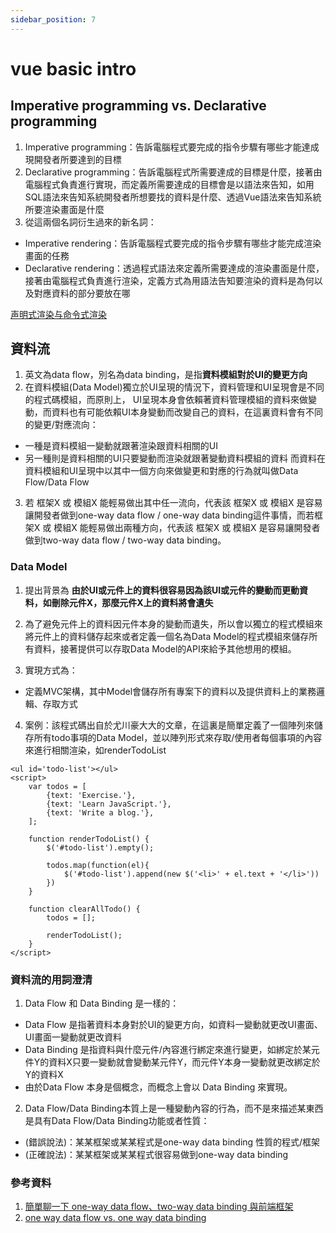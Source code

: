 ```yaml
---
sidebar_position: 7
---
```


# vue basic intro


## Imperative programming vs. Declarative programming
1. Imperative programming：告訴電腦程式要完成的指令步驟有哪些才能達成現開發者所要達到的目標
2. Declarative programming：告訴電腦程式所需要達成的目標是什麼，接著由電腦程式負責進行實現，而定義所需要達成的目標會是以語法來告知，如用SQL語法來告知系統開發者所想要找的資料是什麼、透過Vue語法來告知系統所要渲染畫面是什麼
3. 從這兩個名詞衍生過來的新名詞：
  - Imperative rendering：告訴電腦程式要完成的指令步驟有哪些才能完成渲染畫面的任務
  - Declarative rendering：透過程式語法來定義所需要達成的渲染畫面是什麼，接著由電腦程式負責進行渲染，定義方式為用語法告知要渲染的資料是為何以及對應資料的部分要放在哪

[声明式渲染与命令式渲染](https://zhuanlan.zhihu.com/p/342747079)

## 資料流
1. 英文為data flow，別名為data binding，是指**資料模組對於UI的變更方向**
2. 在資料模組(Data Model)獨立於UI呈現的情況下，資料管理和UI呈現會是不同的程式碼模組，而原則上，
UI呈現本身會依賴著資料管理模組的資料來做變動，而資料也有可能依賴UI本身變動而改變自己的資料，在這裏資料會有不同的變更/對應流向：
  - 一種是資料模組一變動就跟著渲染跟資料相關的UI
  - 另一種則是資料相關的UI只要變動而渲染就跟著變動資料模組的資料
而資料在資料模組和UI呈現中以其中一個方向來做變更和對應的行為就叫做Data Flow/Data Flow

3. 若 框架X 或 模組X 能輕易做出其中任一流向，代表該 框架X 或 模組X 是容易讓開發者做到one-way data flow / one-way data binding這件事情，而若框架X 或 模組X 能輕易做出兩種方向，代表該 框架X 或 模組X 是容易讓開發者做到two-way data flow / two-way data binding。

### Data Model
1. 提出背景為 **由於UI或元件上的資料很容易因為該UI或元件的變動而更動資料，如刪除元件X，那麼元件X上的資料將會遺失**
2. 為了避免元件上的資料因元件本身的變動而遺失，所以會以獨立的程式模組來將元件上的資料儲存起來或者定義一個名為Data Model的程式模組來儲存所有資料，接著提供可以存取Data Model的API來給予其他想用的模組。

3. 實現方式為：
  - 定義MVC架構，其中Model會儲存所有專案下的資料以及提供資料上的業務邏輯、存取方式

4. 案例：該程式碼出自於尤川豪大大的文章，在這裏是簡單定義了一個陣列來儲存所有todo事項的Data Model，並以陣列形式來存取/使用者每個事項的內容來進行相關渲染，如renderTodoList
```
<ul id='todo-list'></ul> 
<script> 
    var todos = [ 
        {text: 'Exercise.'}, 
        {text: 'Learn JavaScript.'}, 
        {text: 'Write a blog.'}, 
    ]; 

    function renderTodoList() { 
        $('#todo-list').empty(); 

        todos.map(function(el){ 
            $('#todo-list').append(new $('<li>' + el.text + '</li>')) 
        }) 
    } 

    function clearAllTodo() { 
        todos = []; 

        renderTodoList(); 
    } 
</script>
```

### 資料流的用詞澄清
1. Data Flow 和 Data Binding 是一樣的：
  - Data Flow 是指著資料本身對於UI的變更方向，如資料一變動就更改UI畫面、UI畫面一變動就更改資料
  - Data Binding 是指資料與什麼元件/內容進行綁定來進行變更，如綁定於某元件Y的資料X只要一變動就會變動某元件Y，而元件Y本身一變動就更改綁定於Y的資料X
  - 由於Data Flow 本身是個概念，而概念上會以 Data Binding 來實現。
2. Data Flow/Data Binding本質上是一種變動內容的行為，而不是來描述某東西是具有Data Flow/Data Binding功能或者性質：
  - (錯誤說法)：某某框架或某某程式是one-way data binding 性質的程式/框架
  - (正確說法)：某某框架或某某程式很容易做到one-way data binding


### 參考資料
1. [簡單聊一下 one-way data flow、two-way data binding 與前端框架](https://devs.tw/post/40)
2. [one way data flow vs. one way data binding](https://reactjs.org/docs/thinking-in-react.html)
